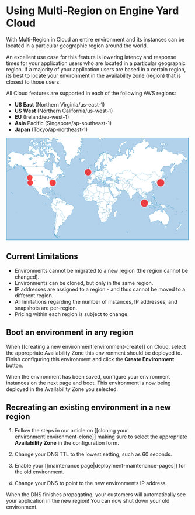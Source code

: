 # Using Multi-Region on Engine Yard Cloud


With Multi-Region in Cloud an entire environment and its instances 
can be located in a particular geographic region around the world. 

An excellent use case for this feature is lowering latency and response
times for your application users who are located in a particular geographic region.
If a majority of your application users are based in a certain region, its
best to locate your environment in the availability zone (region) that is closest
to those users.

All Cloud features are supported in each of the following AWS regions:


  * **US East** (Northern Virginia/us-east-1)
  * **US West** (Northern California/us-west-1)
  * **EU** (Ireland/eu-west-1)
  * **Asia** Pacific (Singapore/ap-southeast-1)
  * **Japan** (Tokyo/ap-northeast-1)



![Engine Yard Regions](images/ey-regions_sm.png)


## Current Limitations

  * Environments cannot be migrated to a new region (the region cannot be changed).
  * Environments can be cloned, but only in the same region.
  * IP addresses are assigned to a region - and thus cannot be moved to a different region.
  * All limitations regarding the number of instances, IP addresses, and snapshots are per-region.
  * Pricing within each region is subject to change.

## Boot an environment in any region

When [[creating a new environment|environment-create]] on Cloud, select the appropriate 
Availability Zone this environment should be deployed to. Finish configuring this 
environment and click the **Create Environment** button.

When the environment has been saved, configure your environment instances on the next page 
and boot. This environment is now being deployed in the Availability Zone you selected.


## Recreating an existing environment in a new region
  
  1. Follow the steps in our article on [[cloning your environment|environment-clone]]
    making sure to select the appropriate **Availability Zone** in the configuration form.
  
  2. Change your DNS TTL to the lowest setting, such as 60 seconds.
  3. Enable your [[maintenance page|deployment-maintenance-pages]] for the old environment.
  4. Change your DNS to point to the new environments IP address.

When the DNS finishes propagating, your customers will automatically 
see your application in the new region!  You can now shut down your old environment.
